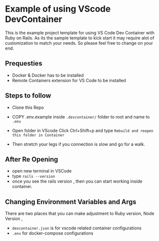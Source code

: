 # Example of using VScode DevContainer 
This is the example project template for using VS Code Dev Container with Ruby on Rails. As its the sample template to kick start it may require alot of customization to match your needs. So please feel free to change on your end.

## Prequesties
- Docker & Docker has to be installed
- Remote Containers extension for VS Code to be installed

## Steps to follow
- Clone this Repo 
- COPY .env.example inside `.devcontainer/` folder to root and name to `.env`

- Open folder in VScode Click Ctrl+Shift+p and type `Rebuild and reopen this folder in Container `
- Then stretch your legs if you connection is slow and go for a walk.

## After Re Opening
- open new terminal in VSCode 
- type `rails --version`
- once you see the rails version , then you can start working inside container.

## Changing Environment Variables and Args
There are two places that you can make adjustment to Ruby version, Node Version , 
- `devcontainer.json` is for vscode related container configurations 
- `.env` for docker-compose configurations


